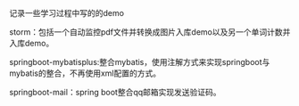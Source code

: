 记录一些学习过程中写的的demo

storm：包括一个自动监控pdf文件并转换成图片入库demo以及另一个单词计数并入库demo。

springboot-mybatisplus:整合mybatis，使用注解方式来实现springboot与mybatis的整合，不再使用xml配置的方式。

springboot-mail：spring boot整合qq邮箱实现发送验证码。
